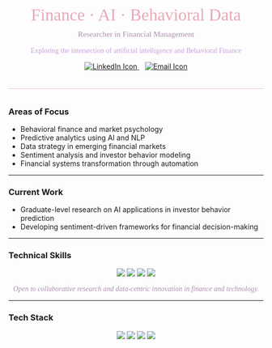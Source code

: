 
<div align="center">
  <h1 style="color:#E8A9B7; font-family: 'Georgia', serif; font-weight: 500; font-size: 2.4em; margin-bottom: 0.3em;">
    Finance · AI · Behavioral Data
  </h1>

  <p style="font-family: 'Georgia', serif; font-size: 1.1em; color:#AD8FAF; margin-top: 0;">
    Researcher in Financial Management
  </p>

  <p style="font-family: 'Georgia', serif; font-size: 1em; color:#C9A0DC;">
    Exploring the intersection of artificial intelligence and Behavioral Finance
  </p>

  <p>
    <a href="https://www.linkedin.com/in/fatemeh-m-5a6690204/" target="_blank">
      <img src="https://img.icons8.com/ios-filled/22/E8A9B7/linkedin--v1.png" alt="LinkedIn Icon" />
    </a>
    &nbsp;&nbsp;
    <a href="mailto:fatemehmoysavy@ut.ac.ir">
      <img src="https://img.icons8.com/ios-glyphs/22/E8A9B7/filled-message.png" alt="Email Icon" />
    </a>
  </p>
</div>

<hr style="border: none; height: 1px; background: #F4C2C2; margin: 2.5em 0;">


### Areas of Focus

- Behavioral finance and market psychology  
- Predictive analytics using AI and NLP  
- Data strategy in emerging financial markets  
- Sentiment analysis and investor behavior modeling  
- Financial systems transformation through automation  

---

### Current Work

- Graduate-level research on AI applications in investor behavior prediction  
- Developing sentiment-driven frameworks for financial decision-making  

---

### Technical Skills

<p align="center">
  <img src="https://img.shields.io/badge/Python-FDDDE6?style=for-the-badge&logo=python&logoColor=black" />
  <img src="https://img.shields.io/badge/Excel-FBE4E5?style=for-the-badge&logo=microsoft-excel&logoColor=black" />
  <img src="https://img.shields.io/badge/PowerBI-FBE9EC?style=for-the-badge&logo=powerbi&logoColor=black" />
  <img src="https://img.shields.io/badge/Project%20Management-FCD3E1?style=for-the-badge&logo=trello&logoColor=black" />
</p>

<p align="center" style="font-family: 'Georgia', serif; font-style: italic; color:#AD8FAF;">
  Open to collaborative research and data-centric innovation in finance and technology.
</p>

---

### Tech Stack

<p align="center">
  <img src="https://img.shields.io/badge/AI-FADDE1?style=for-the-badge&logo=tensorflow&logoColor=black" />
  <img src="https://img.shields.io/badge/NLP-F9D5E5?style=for-the-badge&logo=apache-flink&logoColor=black" />
  <img src="https://img.shields.io/badge/Financial%20Modeling-FCE1E4?style=for-the-badge&logo=adobe&logoColor=black" />
  <img src="https://img.shields.io/badge/Behavioral%20Finance-F7CAD0?style=for-the-badge&logo=chart&logoColor=black" />
</p>
